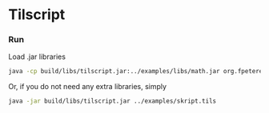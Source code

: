 # Tilscript

### Run

Load .jar libraries

```sh
java -cp build/libs/tilscript.jar:../examples/libs/math.jar org.fpeterek.tilscript.interpreter.MainKt ../examples/math.tils
```

Or, if you do not need any extra libraries, simply

```sh
java -jar build/libs/tilscript.jar ../examples/skript.tils
```

